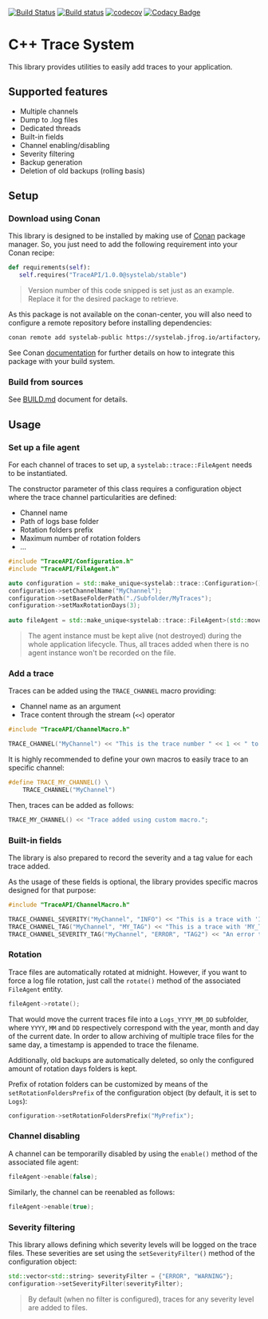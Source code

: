 [![Build Status](https://travis-ci.org/systelab/cpp-trace-api.svg?branch=master)](https://travis-ci.org/systelab/cpp-trace-api)
[![Build status](https://ci.appveyor.com/api/projects/status/h5mevc6dpunulq13?svg=true)](https://ci.appveyor.com/project/systelab/cpp-trace-api)
[![codecov](https://codecov.io/gh/systelab/cpp-trace-api/branch/master/graph/badge.svg)](https://codecov.io/gh/systelab/cpp-trace-api)
[![Codacy Badge](https://api.codacy.com/project/badge/Grade/c39bf050b7524110ae9915238c0337d0)](https://www.codacy.com/manual/systelab/cpp-trace-api?utm_source=github.com&amp;utm_medium=referral&amp;utm_content=systelab/cpp-trace-api&amp;utm_campaign=Badge_Grade)


# C++ Trace System

This library provides utilities to easily add traces to your application.

## Supported features

* Multiple channels
* Dump to .log files
* Dedicated threads
* Built-in fields
* Channel enabling/disabling
* Severity filtering
* Backup generation
* Deletion of old backups (rolling basis)


## Setup

### Download using Conan

This library is designed to be installed by making use of [Conan](https://conan.io/) package manager. So, you just need to add the following requirement into your Conan recipe:

```python
def requirements(self):
   self.requires("TraceAPI/1.0.0@systelab/stable")
```

> Version number of this code snipped is set just as an example. Replace it for the desired package to retrieve.

As this package is not available on the conan-center, you will also need to configure a remote repository before installing dependencies:

```bash
conan remote add systelab-public https://systelab.jfrog.io/artifactory/api/conan/cpp-conan-production-local
```

See Conan [documentation](https://docs.conan.io/en/latest/) for further details on how to integrate this package with your build system.

### Build from sources

See [BUILD.md](BUILD.md) document for details.


## Usage

### Set up a file agent

For each channel of traces to set up, a `systelab::trace::FileAgent` needs to be instantiated. 

The constructor parameter of this class requires a configuration object where the trace channel particularities are defined:
* Channel name
* Path of logs base folder
* Rotation folders prefix
* Maximum number of rotation folders
* ...

```cpp
#include "TraceAPI/Configuration.h"
#include "TraceAPI/FileAgent.h"

auto configuration = std::make_unique<systelab::trace::Configuration>();
configuration->setChannelName("MyChannel");
configuration->setBaseFolderPath("./Subfolder/MyTraces");
configuration->setMaxRotationDays(3);
			
auto fileAgent = std::make_unique<systelab::trace::FileAgent>(std::move(configuration));
```

> The agent instance must be kept alive (not destroyed) during the whole application lifecycle. Thus, all traces added when there is no agent instance won't be recorded on the file.

### Add a trace

Traces can be added using the `TRACE_CHANNEL` macro providing:
* Channel name as an argument
* Trace content through the stream (`<<`) operator

```cpp
#include "TraceAPI/ChannelMacro.h"

TRACE_CHANNEL("MyChannel") << "This is the trace number " << 1 << " to add";
```

It is highly recommended to define your own macros to easily trace to an specific channel:

```cpp
#define TRACE_MY_CHANNEL() \
    TRACE_CHANNEL("MyChannel")
```

Then, traces can be added as follows:

```cpp
TRACE_MY_CHANNEL() << "Trace added using custom macro.";
```

### Built-in fields

The library is also prepared to record the severity and a tag value for each trace added.

As the usage of these fields is optional, the library provides specific macros designed for that purpose:

```cpp
#include "TraceAPI/ChannelMacro.h"

TRACE_CHANNEL_SEVERITY("MyChannel", "INFO") << "This is a trace with 'INFO' severity";
TRACE_CHANNEL_TAG("MyChannel", "MY_TAG") << "This is a trace with 'MY_TAG' tag";
TRACE_CHANNEL_SEVERITY_TAG("MyChannel", "ERROR", "TAG2") << "An error trace with 'TAG2' tag";
```

### Rotation

Trace files are automatically rotated at midnight. However, if you want to force a log file rotation, just call the `rotate()` method of the associated `FileAgent` entity.

```cpp
fileAgent->rotate();
```

That would move the current traces file into a `Logs_YYYY_MM_DD` subfolder, where `YYYY`, `MM` and `DD` respectively correspond with the year, month and day of the current date. In order to allow archiving of multiple trace files for the same day, a timestamp is appended to trace the filename.

Additionally, old backups are automatically deleted, so only the configured amount of rotation days folders is kept.

Prefix of rotation folders can be customized by means of the `setRotationFoldersPrefix` of the configuration object (by default, it is set to `Logs`):

```cpp
configuration->setRotationFoldersPrefix("MyPrefix");
```

### Channel disabling

A channel can be temporarilly disabled by using the `enable()` method of the associated file agent:

```cpp
fileAgent->enable(false);
```

Similarly, the channel can be reenabled as follows:

```cpp
fileAgent->enable(true);
```

### Severity filtering

This library allows defining which severity levels will be logged on the trace files. These severities are set using the `setSeverityFilter()` method of the configuration object:

```cpp
std::vector<std::string> severityFilter = {"ERROR", "WARNING"};
configuration->setSeverityFilter(severityFilter);
```

> By default (when no filter is configured), traces for any severity level are added to files.


